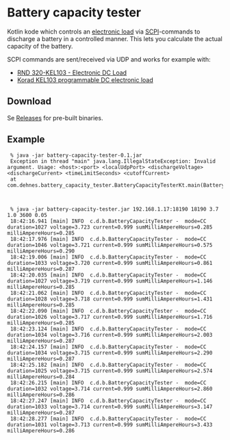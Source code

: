 # Battery capacity tester
Kotlin kode which controls an [electronic load](https://en.wikipedia.org/wiki/Electrical_load) via [SCPI](https://en.wikipedia.org/wiki/Standard_Commands_for_Programmable_Instruments)-commands to
discharge a battery in a controlled manner. This lets you calculate the
actual capacity of the battery.

SCPI commands are sent/received via UDP and works for example with:
- [RND 320-KEL103 - Electronic DC Load](https://www.elfadistrelec.no/en/electronic-dc-load-120v-30a-300w-rnd-lab-rnd-320-kel103/p/30126024)
- [Korad KEL103 programmable DC electronic load](https://eleshop.eu/korad-kel103-programmable-dc-electronic-load.html)

## Download
Se [Releases](https://github.com/sebdehne/battery-capacity-tester/releases) for pre-built binaries.

## Example

     % java -jar battery-capacity-tester-0.1.jar
     Exception in thread "main" java.lang.IllegalStateException: Invalid argument. Usage: <host>:<port> <localUdpPort> <dischargeVoltage> <dischargeCurrent> <timeLimitSeconds> <cutoffCurrent>
     at com.dehnes.battery_capacity_tester.BatteryCapacityTesterKt.main(BatteryCapacityTester.kt:31)



     % java -jar battery-capacity-tester.jar 192.168.1.17:18190 18190 3.7 1.0 3600 0.05
     18:42:16.941 [main] INFO  c.d.b.BatteryCapacityTester -  mode=CC duration=1027 voltage=3.723 current=0.999 sumMilliAmpereHours=0.285 milliAmpereHours=0.285
     18:42:17.976 [main] INFO  c.d.b.BatteryCapacityTester -  mode=CC duration=1046 voltage=3.721 current=0.999 sumMilliAmpereHours=0.575 milliAmpereHours=0.290
     18:42:19.006 [main] INFO  c.d.b.BatteryCapacityTester -  mode=CC duration=1033 voltage=3.720 current=0.999 sumMilliAmpereHours=0.861 milliAmpereHours=0.287
     18:42:20.035 [main] INFO  c.d.b.BatteryCapacityTester -  mode=CC duration=1027 voltage=3.719 current=0.999 sumMilliAmpereHours=1.146 milliAmpereHours=0.285
     18:42:21.062 [main] INFO  c.d.b.BatteryCapacityTester -  mode=CC duration=1028 voltage=3.718 current=0.999 sumMilliAmpereHours=1.431 milliAmpereHours=0.285
     18:42:22.090 [main] INFO  c.d.b.BatteryCapacityTester -  mode=CC duration=1026 voltage=3.717 current=0.999 sumMilliAmpereHours=1.716 milliAmpereHours=0.285
     18:42:23.124 [main] INFO  c.d.b.BatteryCapacityTester -  mode=CC duration=1034 voltage=3.716 current=0.999 sumMilliAmpereHours=2.003 milliAmpereHours=0.287
     18:42:24.157 [main] INFO  c.d.b.BatteryCapacityTester -  mode=CC duration=1034 voltage=3.715 current=0.999 sumMilliAmpereHours=2.290 milliAmpereHours=0.287
     18:42:25.182 [main] INFO  c.d.b.BatteryCapacityTester -  mode=CC duration=1025 voltage=3.715 current=0.999 sumMilliAmpereHours=2.574 milliAmpereHours=0.284
     18:42:26.215 [main] INFO  c.d.b.BatteryCapacityTester -  mode=CC duration=1032 voltage=3.714 current=0.999 sumMilliAmpereHours=2.860 milliAmpereHours=0.286
     18:42:27.247 [main] INFO  c.d.b.BatteryCapacityTester -  mode=CC duration=1033 voltage=3.714 current=0.999 sumMilliAmpereHours=3.147 milliAmpereHours=0.287
     18:42:28.277 [main] INFO  c.d.b.BatteryCapacityTester -  mode=CC duration=1031 voltage=3.713 current=0.999 sumMilliAmpereHours=3.433 milliAmpereHours=0.286
